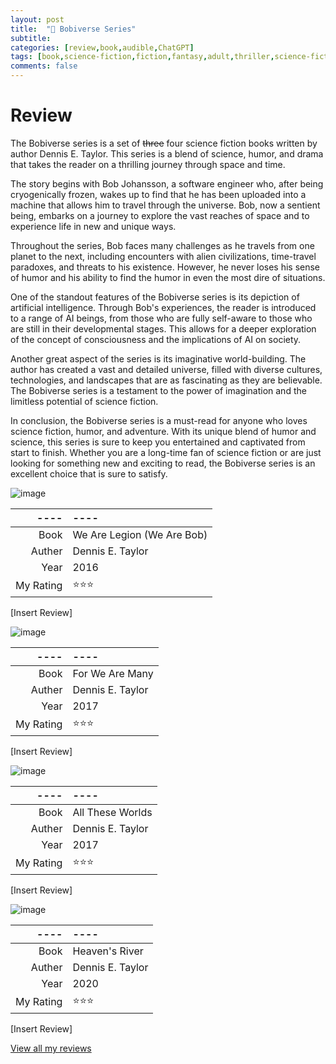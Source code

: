 ```yaml
---
layout: post
title:  "📖 Bobiverse Series"
subtitle:
categories: [review,book,audible,ChatGPT]
tags: [book,science-fiction,fiction,fantasy,adult,thriller,science-fiction-fantasy,mystery,adventure,comedy,"2021",audible,dennis e. taylor,lorem ipsum]
comments: false
---
```


# Review

The Bobiverse series is a set of ~~three~~ four science fiction books written by author Dennis E. Taylor. This series is a blend of science, humor, and drama that takes the reader on a thrilling journey through space and time.

The story begins with Bob Johansson, a software engineer who, after being cryogenically frozen, wakes up to find that he has been uploaded into a machine that allows him to travel through the universe. Bob, now a sentient being, embarks on a journey to explore the vast reaches of space and to experience life in new and unique ways.

Throughout the series, Bob faces many challenges as he travels from one planet to the next, including encounters with alien civilizations, time-travel paradoxes, and threats to his existence. However, he never loses his sense of humor and his ability to find the humor in even the most dire of situations.

One of the standout features of the Bobiverse series is its depiction of artificial intelligence. Through Bob's experiences, the reader is introduced to a range of AI beings, from those who are fully self-aware to those who are still in their developmental stages. This allows for a deeper exploration of the concept of consciousness and the implications of AI on society.

Another great aspect of the series is its imaginative world-building. The author has created a vast and detailed universe, filled with diverse cultures, technologies, and landscapes that are as fascinating as they are believable. The Bobiverse series is a testament to the power of imagination and the limitless potential of science fiction.

In conclusion, the Bobiverse series is a must-read for anyone who loves science fiction, humor, and adventure. With its unique blend of humor and science, this series is sure to keep you entertained and captivated from start to finish. Whether you are a long-time fan of science fiction or are just looking for something new and exciting to read, the Bobiverse series is an excellent choice that is sure to satisfy.


![image](https://i.gr-assets.com/images/S/compressed.photo.goodreads.com/books/1493518741l/35014337._SY475_.jpg)

----|----
--: | :--
Book | We Are Legion (We Are Bob)
Auther | Dennis E. Taylor
Year | 2016
My Rating | ⭐⭐⭐

[Insert Review]

![image](https://i.gr-assets.com/images/S/compressed.photo.goodreads.com/books/1654566852l/34153598._SY475_.jpg)

----|----
--: | :--
Book | For We Are Many
Auther | Dennis E. Taylor
Year | 2017
My Rating | ⭐⭐⭐

[Insert Review]

![image](https://i.gr-assets.com/images/S/compressed.photo.goodreads.com/books/1654566914l/35506021._SY475_.jpg)

----|----
--: | :--
Book | All These Worlds
Auther | Dennis E. Taylor
Year | 2017
My Rating | ⭐⭐⭐

[Insert Review]

![image](https://i.gr-assets.com/images/S/compressed.photo.goodreads.com/books/1606617336l/56078386._SY475_.jpg)

----|----
--: | :--
Book | Heaven's River
Auther | Dennis E. Taylor
Year | 2020
My Rating | ⭐⭐⭐

[Insert Review]

<a href="https://www.goodreads.com/review/list/38832432-nick">View all my reviews</a>
